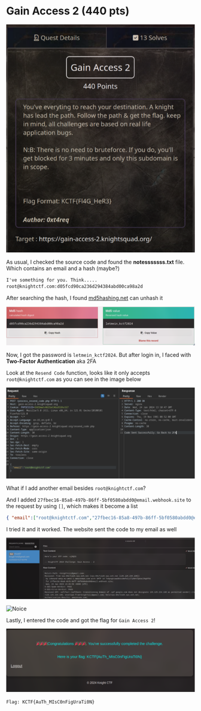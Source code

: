 # Gain Access 2 (440 pts)

![Gain Access 2](img/gain-access-2.png)

As usual, I checked the source code and found the **notesssssss.txt** file. Which contains an email and a hash (maybe?)

```txt
I've something for you. Think.....
root@knightctf.com:d05fcd90ca236d294384abd00ca98a2d
```

After searching the hash, I found [md5hashing.net](https://md5hashing.net/hash/md5/d05fcd90ca236d294384abd00ca98a2d) can unhash it

![hash](img/gain-access-2-hash.png)

Now, I got the password is `letmein_kctf2024`. But after login in, I faced with **Two-Factor Authentication** aka 2FA

Look at the `Resend Code` function, looks like it only accepts `root@knightctf.com` as you can see in the image below

![resend code](img/gain-access-2-resend-code.png)

What if I add another email besides `root@knightctf.com`?

And I added `27fbec16-85a8-497b-86ff-5bf0580abdd0@email.webhook.site` to the request by using `[]`, which makes it become a list

```json
{ "email":["root@knightctf.com","27fbec16-85a8-497b-86ff-5bf0580abdd0@email.webhook.site"] }
```

I tried it and it worked. The website sent the code to my email as well

![code](img/gain-access-2-code.png)

![Noice](https://imgur.com/jwYlN9G)

Lastly, I entered the code and got the flag for `Gain Access 2`!

![flag](img/gain-access-2-flag.png)

`Flag: KCTF{AuTh_MIsC0nFigUraTi0N}`
